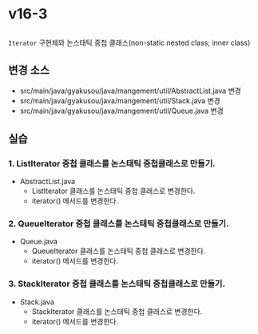# v16-3

##
`Iterator` 구현체와 논스태틱 중첩 클래스(non-static nested class; inner class)

## 변경 소스

- src/main/java/gyakusou/java/mangement/util/AbstractList.java 변경 
- src/main/java/gyakusou/java/mangement/util/Stack.java 변경 
- src/main/java/gyakusou/java/mangement/util/Queue.java 변경 

  
## 실습

### 1. ListIterator 중첩 클래스를 논스태틱 중첩클래스로 만들기.

- AbstractList.java
  - ListIterator 클래스를 논스태틱 중첩 클래스로 변경한다.
  - iterator() 메서드를 변경한다.

### 2. QueueIterator 중첩 클래스를 논스태틱 중첩클래스로 만들기.

- Queue.java
  - QueueIterator 클래스를 논스태틱 중첩 클래스로 변경한다.
  - iterator() 메서드를 변경한다.

### 3. StackIterator 중첩 클래스를 논스태틱 중첩클래스로 만들기.

- Stack.java
  - StackIterator 클래스를 논스태틱 중첩 클래스로 변경한다.
  - iterator() 메서드를 변경한다.
